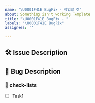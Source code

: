 ```yaml
---
name: "\U0001F41E BugFix - 작업할 것"
about: Something isn't working Template
title: "\U0001F41E BugFix - "
labels: "\U0001F41E BugFix"
assignees: ''

---
```


## 🛠️ Issue Description
[//]: # (해당 이슈에 대한 설명을 작성해주세요.)

## 💭 Bug Description
[//]: # (버그가 끼치는 영향과 문제를 설명해주세요.)

### 📝 check-lists
[//]: # (업무 체크리스트를 작성해주세요.)
- [ ] Task1
